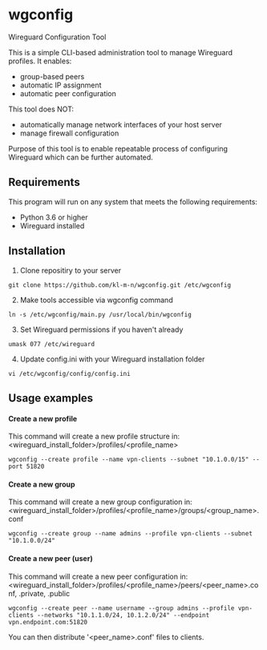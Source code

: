 # wgconfig
Wireguard Configuration Tool

This is a simple CLI-based administration tool to manage Wireguard profiles. It enables:
- group-based peers
- automatic IP assignment
- automatic peer configuration

This tool does NOT:
- automatically manage network interfaces of your host server
- manage firewall configuration

Purpose of this tool is to enable repeatable process of configuring Wireguard which can be further automated.

## Requirements
This program will run on any system that meets the following requirements:
- Python 3.6 or higher
- Wireguard installed


## Installation
1. Clone repositiry to your server
```
git clone https://github.com/kl-m-n/wgconfig.git /etc/wgconfig
```
2. Make tools accessible via wgconfig command
```
ln -s /etc/wgconfig/main.py /usr/local/bin/wgconfig
```
3. Set Wireguard permissions if you haven't already
```
umask 077 /etc/wireguard
```
4. Update config.ini with your Wireguard installation folder
```
vi /etc/wgconfig/config/config.ini
```

## Usage examples

#### Create a new profile
This command will create a new profile structure in: <wireguard_install_folder>/profiles/<profile_name>
```
wgconfig --create profile --name vpn-clients --subnet "10.1.0.0/15" --port 51820
```

#### Create a new group
This command will create a new group configuration in: <wireguard_install_folder>/profiles/<profile_name>/groups/<group_name>.conf
```
wgconfig --create group --name admins --profile vpn-clients --subnet "10.1.0.0/24"
```


#### Create a new peer (user)
This command will create a new peer configuration in: <wireguard_install_folder>/profiles/<profile_name>/peers/<peer_name>.conf, .private, .public
```
wgconfig --create peer --name username --group admins --profile vpn-clients --networks "10.1.1.0/24, 10.1.2.0/24" --endpoint vpn.endpoint.com:51820
```

You can then distribute '<peer_name>.conf' files to clients.
